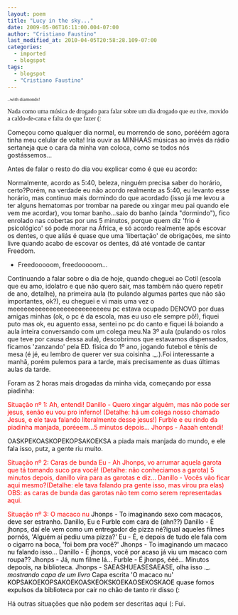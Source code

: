 ```yaml
---
layout: poem
title: "Lucy in the sky..."
date: 2009-05-06T16:11:00.004-07:00
author: "Cristiano Faustino"
last_modified_at: 2010-04-05T20:58:28.109-07:00
categories:
  - imported
  - blogspot
tags:
  - blogspot
  - "Cristiano Faustino"
---
```


<span style=";font-family:verdana;font-size:78%;"  >..with diamonds!

<span style="font-family:trebuchet ms;">Nada como uma música de drogado para falar sobre um dia drogado que eu tive, movido a caldo-de-cana e falta do que fazer (:

Começou como qualquer dia normal, eu morrendo de sono, porééém agora tinha meu celular de volta! Iria ouvir as MINHAAS músicas ao invés da rádio sertaneja que o cara da minha van coloca, como se todos nós gostássemos...

Antes de falar o resto do dia vou explicar como é que eu acordo:

Normalmente, acordo as 5:40, beleza, ninguém precisa saber do horário, certo?Porém, na verdade eu não acordo realmente as 5:40, eu levanto esse horário, mas continuo mais dormindo do que acordado (isso já me levou a ter alguns hematomas por trombar na parede ou xingar meu pai quando ele vem me acordar), vou tomar banho...saio do banho (ainda "dormindo"), fico enrolado nas cobertas por uns 5 minutos, porque quem diz 'frio é psicológico' só pode morar na África, e só acordo realmente após escovar os dentes, o que aliás é quase que uma 'libertação' de obrigações, me sinto livre quando acabo de escovar os dentes, dá até vontade de cantar Freedom.

- Freedooooom, freedooooom...

Continuando a falar sobre o dia de hoje, quando cheguei ao Cotil (escola que eu amo, idolatro e que não quero sair, mas também não quero repetir de ano, detalhe), na primeira aula (to pulando algumas partes que não são importantes, ok?), eu cheguei e vi mais uma vez o meeeeeeeeeeeeeeeeeeeeeeeeeeu pc estava ocupado DENOVO por duas amigas minhas (ok, o pc é da escola, mas eu uso ele sempre pô!), fiquei puto mas ok, eu aguento essa, sentei no pc do canto e fiquei lá boiando a aula inteira conversando com um colega meu.Na 3º aula (pulando os rolos que teve por causa dessa aula), descobrimos que estavamos dispensados, ficamos 'zanzando' pela ED. física do 1º ano, jogando futebol e tênis de mesa (é jé, eu lembro de querer ver sua coisinha ._.).Foi interessante a manhã, porém pulemos para a tarde, mais precisamente as duas últimas aulas da tarde.

Foram as 2 horas mais drogadas da minha vida, começando por essa piadinha:

<span style="color: rgb(255, 0, 0);">Situação nº 1: Ah, entendi!
Danillo - Quero xingar alguém, mas não pode ser jesus, senão eu vou pro inferno! (Detalhe: há um colega nosso chamado Jesus, e ele tava falando literalmente desse jesus!)
Furble e eu rindo da piadinha manjada, poréeem...5 minutos depois...
Jhonps - Aaaah entendi!

OASKPEKOASKOPEKOPSAKOEKSA
a piada mais manjada do mundo, e ele fala isso, putz, a gente riu muito.

<span style="color: rgb(255, 0, 0);">Situação nº 2: Caras de bunda
Eu - Ah Jhonps, vo arrumar aquela garota que tá tomando suco pra você! (Detalhe: não conheciamos a garota)
5 minutos depois, danillo vira para as garotas e diz...
Danillo - Vocês vão ficar aqui mesmo?(Detalhe: ele tava falando pra gente isso, mas virou pra elas)
OBS: as caras de bunda das garotas não tem como serem representadas aqui.

<span style="color: rgb(255, 0, 0);">Situação nº 3: O macaco nu
<span style="color: rgb(0, 0, 0);">Jhonps - To imaginando sexo com macacos, deve ser estranho.
Danillo, Eu e Furble com cara de (ahn??)
Danillo - É jhonps, daí ele vem como um entregador de pizza né?igual aqueles filmes pornôs, 'Alguém aí pediu uma pizza?'
Eu - É, e depois de tudo ele fala com o cigarro na boca, 'foi bom pra você?'
Jhonps - To imaginando um macaco nu falando isso...
Danillo - É jhonps, você por acaso já viu um macaco com roupa??
Jhonps - Já, num filme lá...
Furble - É jhonps, ééé...
Minutos depoois, na biblioteca.
Jhonps - SAEASHUEASESAEASE, olha isso ._. *mostrando capa de um livro*
Capa escrita 'O macaco nu'
KOPSAKOEKOPSAKOEKOASKEOKSKOEKAOSEKOSKAOE
quase fomos expulsos da biblioteca por cair no chão de tanto rir disso (:

Há outras situações que não podem ser descritas aqui (:
Fui.